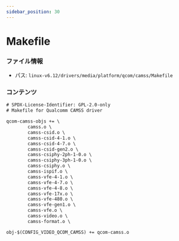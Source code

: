 ```yaml
---
sidebar_position: 30
---
```

# Makefile

### ファイル情報

- パス: `linux-v6.12/drivers/media/platform/qcom/camss/Makefile`

### コンテンツ

```txt
# SPDX-License-Identifier: GPL-2.0-only
# Makefile for Qualcomm CAMSS driver

qcom-camss-objs += \
		camss.o \
		camss-csid.o \
		camss-csid-4-1.o \
		camss-csid-4-7.o \
		camss-csid-gen2.o \
		camss-csiphy-2ph-1-0.o \
		camss-csiphy-3ph-1-0.o \
		camss-csiphy.o \
		camss-ispif.o \
		camss-vfe-4-1.o \
		camss-vfe-4-7.o \
		camss-vfe-4-8.o \
		camss-vfe-17x.o \
		camss-vfe-480.o \
		camss-vfe-gen1.o \
		camss-vfe.o \
		camss-video.o \
		camss-format.o \

obj-$(CONFIG_VIDEO_QCOM_CAMSS) += qcom-camss.o

```

